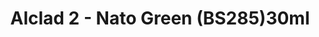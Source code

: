 ---
layout: product
title: "Alclad 2 - Nato Green (BS285)30ml"
price: "TBA" 
desc: "Metalizer boja"
img_path: "/assets/img/ALCE619.webp"
brand: "N/A"
available: false
special_offer: false
new: false
soon: false
cat: "040000"
subcat: "040300"
subsubcat: "0N/A"
sifra: "ALCE619"
popular: false
spec: false
---